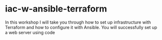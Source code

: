 # iac-w-ansible-terraform
In this workshop I will take you through how to set up infrastructure with Terraform and how to configure it with Ansible. You will successfully set up a web server using code
